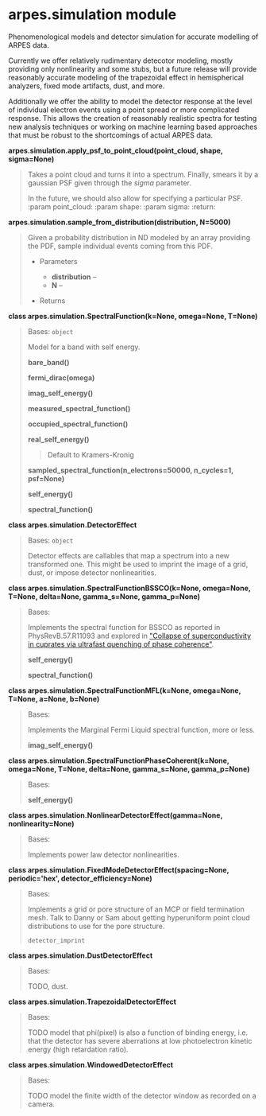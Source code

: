 # arpes.simulation module

Phenomenological models and detector simulation for accurate modelling
of ARPES data.

Currently we offer relatively rudimentary detecotor modeling, mostly
providing only nonlinearity and some stubs, but a future release will
provide reasonably accurate modeling of the trapezoidal effect in
hemispherical analyzers, fixed mode artifacts, dust, and more.

Additionally we offer the ability to model the detector response at the
level of individual electron events using a point spread or more
complicated response. This allows the creation of reasonably realistic
spectra for testing new analysis techniques or working on machine
learning based approaches that must be robust to the shortcomings of
actual ARPES data.

**arpes.simulation.apply\_psf\_to\_point\_cloud(point\_cloud, shape,
sigma=None)**

> Takes a point cloud and turns it into a spectrum. Finally, smears it
> by a gaussian PSF given through the *sigma* parameter.
> 
> In the future, we should also allow for specifying a particular PSF.
> :param point\_cloud: :param shape: :param sigma: :return:

**arpes.simulation.sample\_from\_distribution(distribution, N=5000)**

> Given a probability distribution in ND modeled by an array providing
> the PDF, sample individual events coming from this PDF.
> 
>   - Parameters
>     
>       - **distribution** –
>       - **N** –
> 
>   - Returns

**class arpes.simulation.SpectralFunction(k=None, omega=None, T=None)**

> Bases: `object`
> 
> Model for a band with self energy.
> 
> **bare\_band()**
> 
> **fermi\_dirac(omega)**
> 
> **imag\_self\_energy()**
> 
> **measured\_spectral\_function()**
> 
> **occupied\_spectral\_function()**
> 
> **real\_self\_energy()**
> 
> > Default to Kramers-Kronig
> 
> **sampled\_spectral\_function(n\_electrons=50000, n\_cycles=1,
> psf=None)**
> 
> **self\_energy()**
> 
> **spectral\_function()**

**class arpes.simulation.DetectorEffect**

> Bases: `object`
> 
> Detector effects are callables that map a spectrum into a new
> transformed one. This might be used to imprint the image of a grid,
> dust, or impose detector nonlinearities.

**class arpes.simulation.SpectralFunctionBSSCO(k=None, omega=None,
T=None, delta=None, gamma\_s=None, gamma\_p=None)**

> Bases:
> 
> Implements the spectral function for BSSCO as reported in
> PhysRevB.57.R11093 and explored in ["Collapse of superconductivity in
> cuprates via ultrafast quenching of phase
> coherence"](https://arxiv.org/pdf/1707.02305.pdf).
> 
> **self\_energy()**
> 
> **spectral\_function()**

**class arpes.simulation.SpectralFunctionMFL(k=None, omega=None, T=None,
a=None, b=None)**

> Bases:
> 
> Implements the Marginal Fermi Liquid spectral function, more or less.
> 
> **imag\_self\_energy()**

**class arpes.simulation.SpectralFunctionPhaseCoherent(k=None,
omega=None, T=None, delta=None, gamma\_s=None, gamma\_p=None)**

> Bases:
> 
> **self\_energy()**

**class arpes.simulation.NonlinearDetectorEffect(gamma=None,
nonlinearity=None)**

> Bases:
> 
> Implements power law detector nonlinearities.

**class arpes.simulation.FixedModeDetectorEffect(spacing=None,
periodic='hex', detector\_efficiency=None)**

> Bases:
> 
> Implements a grid or pore structure of an MCP or field termination
> mesh. Talk to Danny or Sam about getting hyperuniform point cloud
> distributions to use for the pore structure.
> 
> `detector_imprint`

**class arpes.simulation.DustDetectorEffect**

> Bases:
> 
> TODO, dust.

**class arpes.simulation.TrapezoidalDetectorEffect**

> Bases:
> 
> TODO model that phi(pixel) is also a function of binding energy, i.e.
> that the detector has severe aberrations at low photoelectron kinetic
> energy (high retardation ratio).

**class arpes.simulation.WindowedDetectorEffect**

> Bases:
> 
> TODO model the finite width of the detector window as recorded on a
> camera.
